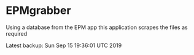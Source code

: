 # EPMgrabber
Using a database from the EPM app this application scrapes the files as required


Latest backup: Sun Sep 15 19:36:01 UTC 2019
